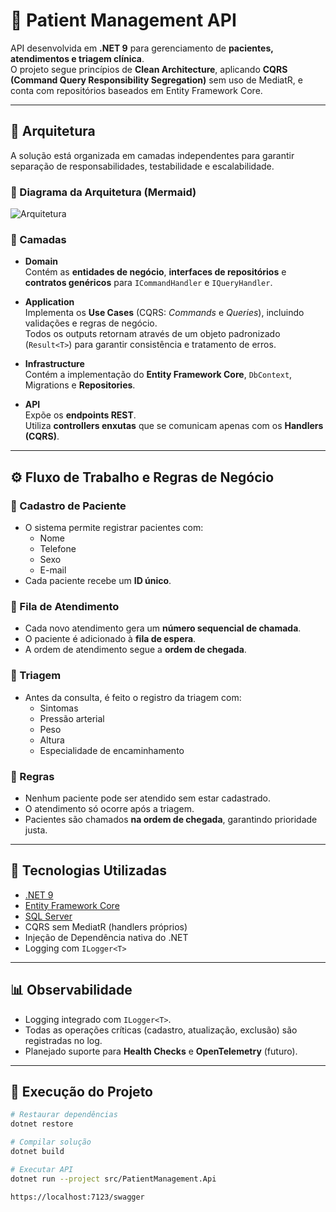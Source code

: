 # 🏥 Patient Management API

API desenvolvida em **.NET 9** para gerenciamento de **pacientes, atendimentos e triagem clínica**.  
O projeto segue princípios de **Clean Architecture**, aplicando **CQRS (Command Query Responsibility Segregation)** sem uso de MediatR, e conta com repositórios baseados em Entity Framework Core.

---

## 📐 Arquitetura

A solução está organizada em camadas independentes para garantir separação de responsabilidades, testabilidade e escalabilidade.


### 🔹 Diagrama da Arquitetura (Mermaid)

![Arquitetura](docs/diagrams/arquitetura.png)

### 🔹 Camadas

- **Domain**  
  Contém as **entidades de negócio**, **interfaces de repositórios** e **contratos genéricos** para `ICommandHandler` e `IQueryHandler`.

- **Application**  
  Implementa os **Use Cases** (CQRS: *Commands* e *Queries*), incluindo validações e regras de negócio.  
  Todos os outputs retornam através de um objeto padronizado (`Result<T>`) para garantir consistência e tratamento de erros.

- **Infrastructure**  
  Contém a implementação do **Entity Framework Core**, `DbContext`, Migrations e **Repositories**.

- **API**  
  Expõe os **endpoints REST**.  
  Utiliza **controllers enxutas** que se comunicam apenas com os **Handlers (CQRS)**.

---

## ⚙️ Fluxo de Trabalho e Regras de Negócio

### 🔹 Cadastro de Paciente
- O sistema permite registrar pacientes com:
  - Nome
  - Telefone
  - Sexo
  - E-mail
- Cada paciente recebe um **ID único**.

### 🔹 Fila de Atendimento
- Cada novo atendimento gera um **número sequencial de chamada**.
- O paciente é adicionado à **fila de espera**.
- A ordem de atendimento segue a **ordem de chegada**.

### 🔹 Triagem
- Antes da consulta, é feito o registro da triagem com:
  - Sintomas
  - Pressão arterial
  - Peso
  - Altura
  - Especialidade de encaminhamento

### 🔹 Regras
- Nenhum paciente pode ser atendido sem estar cadastrado.  
- O atendimento só ocorre após a triagem.  
- Pacientes são chamados **na ordem de chegada**, garantindo prioridade justa.  

---

## 🚀 Tecnologias Utilizadas

- [.NET 9](https://dotnet.microsoft.com/)  
- [Entity Framework Core](https://learn.microsoft.com/ef/core)  
- [SQL Server](https://www.microsoft.com/sql-server/)  
- CQRS sem MediatR (handlers próprios)  
- Injeção de Dependência nativa do .NET  
- Logging com `ILogger<T>`  

---

## 📊 Observabilidade

- Logging integrado com `ILogger<T>`.  
- Todas as operações críticas (cadastro, atualização, exclusão) são registradas no log.  
- Planejado suporte para **Health Checks** e **OpenTelemetry** (futuro).  

---

## 🔧 Execução do Projeto

```bash
# Restaurar dependências
dotnet restore

# Compilar solução
dotnet build

# Executar API
dotnet run --project src/PatientManagement.Api

https://localhost:7123/swagger
